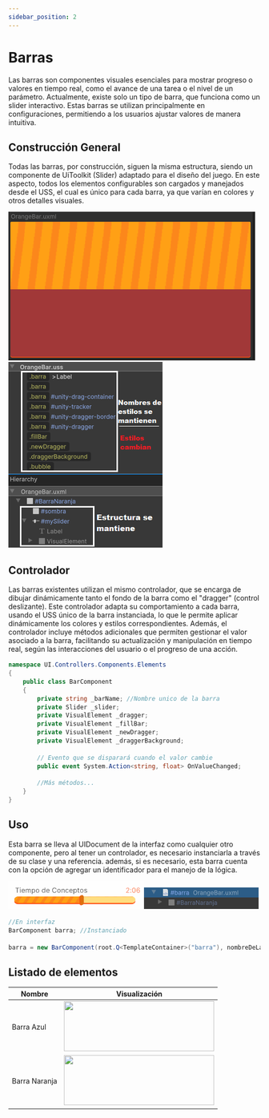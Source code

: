 ```yaml
---
sidebar_position: 2
---
```


# Barras

Las barras son componentes visuales esenciales para mostrar progreso o valores en tiempo real, como el avance de una tarea o el nivel de un parámetro. Actualmente, existe solo un tipo de barra, que funciona como un slider interactivo. Estas barras se utilizan principalmente en configuraciones, permitiendo a los usuarios ajustar valores de manera intuitiva.

## Construcción General

Todas las barras, por construcción, siguen la misma estructura, siendo un componente de UiToolkit (Slider) adaptado para el diseño del juego. En este aspecto, todos los elementos configurables son cargados y manejados desde el USS, el cual es único para cada barra, ya que varían en colores y otros detalles visuales.

![Ejemplo ](../../../../static/juego-img/interfaz/componentes/barras/barra2.png)![Ejemplo ](../../../../static/juego-img/interfaz/componentes/barras/barra.png)

## Controlador

Las barras existentes utilizan el mismo controlador, que se encarga de dibujar dinámicamente tanto el fondo de la barra como el "dragger" (control deslizante). Este controlador adapta su comportamiento a cada barra, usando el USS único de la barra instanciada, lo que le permite aplicar dinámicamente los colores y estilos correspondientes. Además, el controlador incluye métodos adicionales que permiten gestionar el valor asociado a la barra, facilitando su actualización y manipulación en tiempo real, según las interacciones del usuario o el progreso de una acción.


```csharp
namespace UI.Controllers.Components.Elements
{
    public class BarComponent
    {
        private string _barName; //Nombre unico de la barra
        private Slider _slider; 
        private VisualElement _dragger; 
        private VisualElement _fillBar;
        private VisualElement _newDragger;
        private VisualElement _draggerBackground;

        // Evento que se disparará cuando el valor cambie
        public event System.Action<string, float> OnValueChanged;

        //Más métodos...
    }
}
```

## Uso

Esta barra se lleva al UIDocument de la interfaz como cualquier otro componente, pero al tener un controlador, es necesario instanciarla a través de su clase y una referencia. además, si es necesario, esta barra cuenta con la opción de agregar un identificador para el manejo de la lógica.

![Ejemplo ](../../../../static/juego-img/interfaz/componentes/barras/barra3.png)![Ejemplo ](../../../../static/juego-img/interfaz/componentes/barras/barra4.png)

```csharp
//En interfaz
BarComponent barra; //Instanciado

barra = new BarComponent(root.Q<TemplateContainer>("barra"), nombreDeLaBarra /*opcional*/); //Se envia referencia a controlador
```

## Listado de elementos

| Nombre               | Visualización                                            |
|----------------------|-----------------------------------------------------------|
| Barra Azul       | <img src="/juego-img/interfaz/componentes/barras/barraAzul.png" width="300" height="100" /> |
| Barra Naranja           | <img src="/juego-img/interfaz/componentes/barras/barraNaranja.png" width="300" height="100" /> |